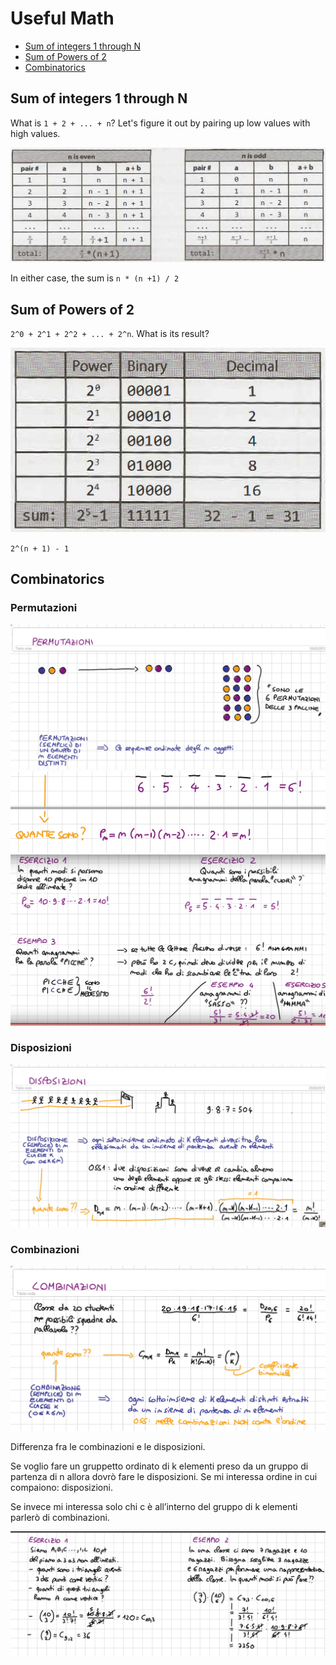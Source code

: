 <div style="page-break-before: always !important;"/>

# Useful Math

- [Sum of integers 1 through N](#sum-of-integers-1-through-n)
- [Sum of Powers of 2](#sum-of-powers-of-2)
- [Combinatorics](#combinatorics)

## Sum of integers 1 through N

What is `1 + 2 + ... + n`? Let's figure it out by pairing up low values with high values.

<img src="https://raw.githubusercontent.com/KiraDiShira/Cracking/master/UsefulMath/Images/um1.PNG" />

In either case, the sum is `n * (n +1) / 2`

## Sum of Powers of 2

`2^0 + 2^1 + 2^2 + ... + 2^n`. What is  its result?

<img src="https://raw.githubusercontent.com/KiraDiShira/Cracking/master/UsefulMath/Images/um2.PNG" />

`2^(n + 1) - 1`

<div style="page-break-before: always !important;"/>

## Combinatorics

### Permutazioni

<img src="https://raw.githubusercontent.com/KiraDiShira/Cracking/master/UsefulMath/Images/p1.PNG" />
<img src="https://raw.githubusercontent.com/KiraDiShira/Cracking/master/UsefulMath/Images/p2.PNG" />
<img src="https://raw.githubusercontent.com/KiraDiShira/Cracking/master/UsefulMath/Images/p3.PNG" />

<div style="page-break-before: always !important;"/>

### Disposizioni

<img src="https://raw.githubusercontent.com/KiraDiShira/Cracking/master/UsefulMath/Images/p4.PNG" />

### Combinazioni

<img src="https://raw.githubusercontent.com/KiraDiShira/Cracking/master/UsefulMath/Images/p5.PNG" />

Differenza fra le combinazioni e le disposizioni.

Se voglio fare un gruppetto ordinato di k elementi preso da un gruppo di partenza di n allora dovrò fare le disposizioni. Se mi interessa ordine in cui compaiono: disposizioni. 

Se invece mi interessa solo chi c è all’interno del gruppo di k elementi parlerò di combinazioni.

<img src="https://raw.githubusercontent.com/KiraDiShira/Cracking/master/UsefulMath/Images/p6.PNG" />

